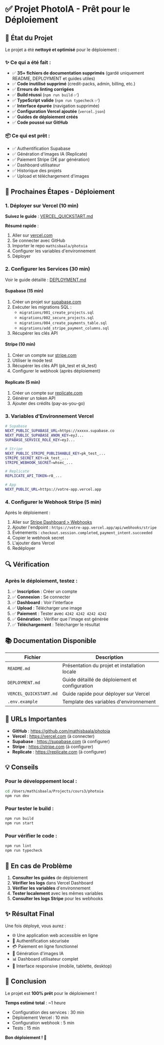 # ✅ Projet PhotoIA - Prêt pour le Déploiement

## 🎉 État du Projet

Le projet a été **nettoyé et optimisé** pour le déploiement :

### ✨ Ce qui a été fait :

- ✅ **35+ fichiers de documentation supprimés** (gardé uniquement README, DEPLOYMENT et guides utiles)
- ✅ **Code inutilisé supprimé** (credit-packs, admin, billing, etc.)
- ✅ **Erreurs de linting corrigées**
- ✅ **Build réussi** (`npm run build` ✅)
- ✅ **TypeScript valide** (`npm run typecheck` ✅)
- ✅ **Interface épurée** (navigation supprimée)
- ✅ **Configuration Vercel ajoutée** (`vercel.json`)
- ✅ **Guides de déploiement créés**
- ✅ **Code poussé sur GitHub**

### 📦 Ce qui est prêt :

- ✅ Authentification Supabase
- ✅ Génération d'images IA (Replicate)
- ✅ Paiement Stripe (3€ par génération)
- ✅ Dashboard utilisateur
- ✅ Historique des projets
- ✅ Upload et téléchargement d'images

## 🚀 Prochaines Étapes - Déploiement

### 1. Déployer sur Vercel (10 min)

**Suivez le guide** : [VERCEL_QUICKSTART.md](./VERCEL_QUICKSTART.md)

**Résumé rapide** :
1. Aller sur [vercel.com](https://vercel.com)
2. Se connecter avec GitHub
3. Importer le repo `mathisbaala/photoia`
4. Configurer les variables d'environnement
5. Déployer

### 2. Configurer les Services (30 min)

Voir le guide détaillé : [DEPLOYMENT.md](./DEPLOYMENT.md)

#### Supabase (15 min)
1. Créer un projet sur [supabase.com](https://supabase.com)
2. Exécuter les migrations SQL :
   - `migrations/001_create_projects.sql`
   - `migrations/002_secure_projects.sql`
   - `migrations/004_create_payments_table.sql`
   - `migrations/add_stripe_payment_columns.sql`
3. Récupérer les clés API

#### Stripe (10 min)
1. Créer un compte sur [stripe.com](https://stripe.com)
2. Utiliser le mode test
3. Récupérer les clés API (pk_test et sk_test)
4. Configurer le webhook (après déploiement)

#### Replicate (5 min)
1. Créer un compte sur [replicate.com](https://replicate.com)
2. Générer un token API
3. Ajouter des crédits (pay-as-you-go)

### 3. Variables d'Environnement Vercel

```bash
# Supabase
NEXT_PUBLIC_SUPABASE_URL=https://xxxxx.supabase.co
NEXT_PUBLIC_SUPABASE_ANON_KEY=eyJ...
SUPABASE_SERVICE_ROLE_KEY=eyJ...

# Stripe
NEXT_PUBLIC_STRIPE_PUBLISHABLE_KEY=pk_test_...
STRIPE_SECRET_KEY=sk_test_...
STRIPE_WEBHOOK_SECRET=whsec_...

# Replicate
REPLICATE_API_TOKEN=r8_...

# App
NEXT_PUBLIC_URL=https://votre-app.vercel.app
```

### 4. Configurer le Webhook Stripe (5 min)

Après le déploiement :
1. Aller sur [Stripe Dashboard > Webhooks](https://dashboard.stripe.com/test/webhooks)
2. Ajouter l'endpoint : `https://votre-app.vercel.app/api/webhooks/stripe`
3. Événements : `checkout.session.completed`, `payment_intent.succeeded`
4. Copier le webhook secret
5. L'ajouter dans Vercel
6. Redéployer

## 🔍 Vérification

### Après le déploiement, testez :

1. ✅ **Inscription** : Créer un compte
2. ✅ **Connexion** : Se connecter
3. ✅ **Dashboard** : Voir l'interface
4. ✅ **Upload** : Télécharger une image
5. ✅ **Paiement** : Tester avec `4242 4242 4242 4242`
6. ✅ **Génération** : Vérifier que l'image est générée
7. ✅ **Téléchargement** : Télécharger le résultat

## 📚 Documentation Disponible

| Fichier | Description |
|---------|-------------|
| `README.md` | Présentation du projet et installation locale |
| `DEPLOYMENT.md` | Guide détaillé de déploiement et configuration |
| `VERCEL_QUICKSTART.md` | Guide rapide pour déployer sur Vercel |
| `.env.example` | Template des variables d'environnement |

## 🎯 URLs Importantes

- **GitHub** : https://github.com/mathisbaala/photoia
- **Vercel** : https://vercel.com (à connecter)
- **Supabase** : https://supabase.com (à configurer)
- **Stripe** : https://stripe.com (à configurer)
- **Replicate** : https://replicate.com (à configurer)

## 💡 Conseils

### Pour le développement local :
```bash
cd /Users/mathisbaala/Projects/cours3/photoia
npm run dev
```

### Pour tester le build :
```bash
npm run build
npm run start
```

### Pour vérifier le code :
```bash
npm run lint
npm run typecheck
```

## 🐛 En cas de Problème

1. **Consulter les guides** de déploiement
2. **Vérifier les logs** dans Vercel Dashboard
3. **Vérifier les variables** d'environnement
4. **Tester localement** avec les mêmes variables
5. **Consulter les logs Stripe** pour les webhooks

## ✨ Résultat Final

Une fois déployé, vous aurez :

- 🌐 Une application web accessible en ligne
- 🔐 Authentification sécurisée
- 💳 Paiement en ligne fonctionnel
- 🤖 Génération d'images IA
- 📊 Dashboard utilisateur complet
- 📱 Interface responsive (mobile, tablette, desktop)

## 🎊 Conclusion

Le projet est **100% prêt** pour le déploiement !

**Temps estimé total** : ~1 heure
- Configuration des services : 30 min
- Déploiement Vercel : 10 min
- Configuration webhook : 5 min
- Tests : 15 min

**Bon déploiement ! 🚀**
